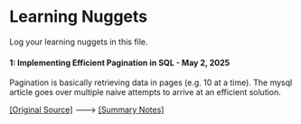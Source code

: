 # Learning Nuggets

Log your learning nuggets in this file.

#### 1: Implementing Efficient Pagination in SQL - May 2, 2025

Pagination is basically retrieving data in pages (e.g. 10 at a time). The mysql article goes over multiple naive attempts to arrive at an efficient solution.

[\[Original Source\]](https://mysql.rjweb.org/doc.php/pagination) ---> [\[Summary Notes\]](https://github.com/herougo/LearningNugget/wiki/Original-Articles-SQL#1-implementing-efficient-pagination)

